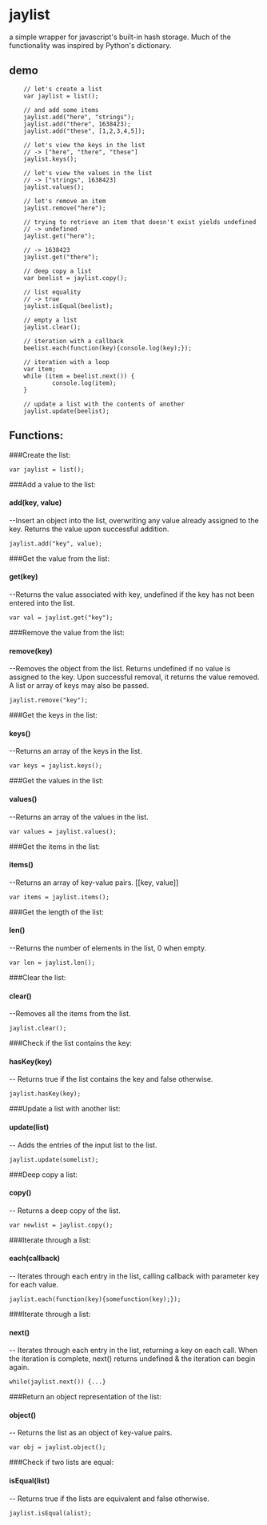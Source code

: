 # jaylist
a simple wrapper for javascript's built-in hash storage. 
Much of the functionality was inspired by Python's dictionary.

## demo

		// let's create a list
		var jaylist = list();
		
		// and add some items
		jaylist.add("here", "strings");
		jaylist.add("there", 1638423);
		jaylist.add("these", [1,2,3,4,5]);
		
		// let's view the keys in the list
		// -> ["here", "there", "these"]
		jaylist.keys();

		// let's view the values in the list
		// -> ["strings", 1638423]
		jaylist.values();

		// let's remove an item
		jaylist.remove("here");

		// trying to retrieve an item that doesn't exist yields undefined
		// -> undefined
		jaylist.get("here");

		// -> 1638423
		jaylist.get("there");

		// deep copy a list
		var beelist = jaylist.copy();

		// list equality
		// -> true
		jaylist.isEqual(beelist);

		// empty a list
		jaylist.clear();

		// iteration with a callback 
		beelist.each(function(key){console.log(key);});

		// iteration with a loop
		var item;
		while (item = beelist.next()) {
				console.log(item);
		}		
		
		// update a list with the contents of another
		jaylist.update(beelist);

## Functions:
###Create the list:

    var jaylist = list(); 

   
###Add a value to the list:

#### add(key, value)
--Insert an object into the list, overwriting any value already assigned to the key. Returns the value upon successful addition.

    jaylist.add("key", value);

   
###Get the value from the list:

#### get(key)
--Returns the value associated with key, undefined if the key has not been entered into the list.

    var val = jaylist.get("key"); 

  
###Remove the value from the list:

#### remove(key)
--Removes the object from the list. Returns undefined if no value is assigned to the key. Upon successful removal, it returns the value removed. A list or array of keys may also be passed.

    jaylist.remove("key");


###Get the keys in the list:

#### keys()
--Returns an array of the keys in the list.

    var keys = jaylist.keys();


###Get the values in the list:

#### values()
--Returns an array of the values in the list.

    var values = jaylist.values();


###Get the items in the list:

#### items()
--Returns an array of key-value pairs. [[key, value]]

    var items = jaylist.items();


###Get the length of the list:

#### len() 
--Returns the number of elements in the list, 0 when empty.

    var len = jaylist.len();    


###Clear the list:

#### clear()
--Removes all the items from the list.

    jaylist.clear();


###Check if the list contains the key:
    
#### hasKey(key)
-- Returns true if the list contains the key and false otherwise.

    jaylist.hasKey(key);


###Update a list with another list:
    
#### update(list)
-- Adds the entries of the input list to the list.

    jaylist.update(somelist);


###Deep copy a list:

#### copy()
-- Returns a deep copy of the list.

    var newlist = jaylist.copy();


###Iterate through a list:

#### each(callback)
-- Iterates through each entry in the list, calling callback with parameter key for each value.

    jaylist.each(function(key){somefunction(key);});


###Iterate through a list:

#### next()
-- Iterates through each entry in the list, returning a key on each call. When the iteration is complete, next() returns undefined & the iteration can begin again.

    while(jaylist.next()) {...}


###Return an object representation of the list:

#### object()
-- Returns the list as an object of key-value pairs.

    var obj = jaylist.object();


###Check if two lists are equal:
	
#### isEqual(list)
-- Returns true if the lists are equivalent and false otherwise.

    jaylist.isEqual(alist);


